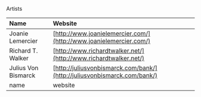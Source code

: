 Artists

| Name | Website |
| :--- | :--- |
| Joanie Lemercier | [http://www.joanielemercier.com/](http://www.joanielemercier.com/) |
| Richard T. Walker | [http://www.richardtwalker.net/](http://www.richardtwalker.net/) |
| Julius Von Bismarck | [http://juliusvonbismarck.com/bank/](http://juliusvonbismarck.com/bank/) |
| name | website |



